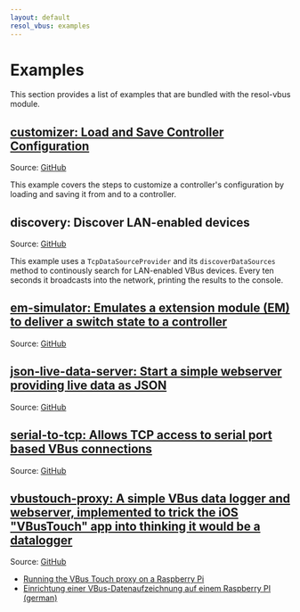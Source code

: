 ```yaml
---
layout: default
resol_vbus: examples
---
```


# Examples

This section provides a list of examples that are bundled with the resol-vbus module.


## [customizer: Load and Save Controller Configuration](#/md/docs/customizer-example)

Source: [GitHub](https://github.com/danielwippermann/resol-vbus/tree/master/examples/customizer)

This example covers the steps to customize a controller's configuration by loading and saving it from and to a controller.


## discovery: Discover LAN-enabled devices

Source: [GitHub](https://github.com/danielwippermann/resol-vbus/blob/master/examples/discovery/index.js)

This example uses a `TcpDataSourceProvider` and its `discoverDataSources` method to continously search for LAN-enabled VBus devices. Every ten seconds it broadcasts into the network, printing the results to the console.


## [em-simulator: Emulates a extension module (EM) to deliver a switch state to a controller](#/md/examples/em-simulator/README)

Source: [GitHub](https://github.com/danielwippermann/resol-vbus/blob/master/examples/em-simulator)


## [json-live-data-server: Start a simple webserver providing live data as JSON](#/md/examples/json-live-data-server/README)

Source: [GitHub](https://github.com/danielwippermann/resol-vbus/blob/master/examples/json-live-data-server)


## [serial-to-tcp: Allows TCP access to serial port based VBus connections](#/md/examples/serial-to-tcp/README)

Source: [GitHub](https://github.com/danielwippermann/resol-vbus/blob/master/examples/serial-to-tcp)


## [vbustouch-proxy: A simple VBus data logger and webserver, implemented to trick the iOS "VBusTouch" app into thinking it would be a datalogger](#/md/examples/vbustouch-proxy/README)

Source: [GitHub](https://github.com/danielwippermann/resol-vbus/blob/master/examples/vbustouch-proxy)

- [Running the VBus Touch proxy on a Raspberry Pi](#/md/examples/vbustouch-proxy/RunningOnRPi)
- [Einrichtung einer VBus-Datenaufzeichnung auf einem Raspberry PI (german)](#/md/docs/vbustouch-proxy-example-rpi-de)
